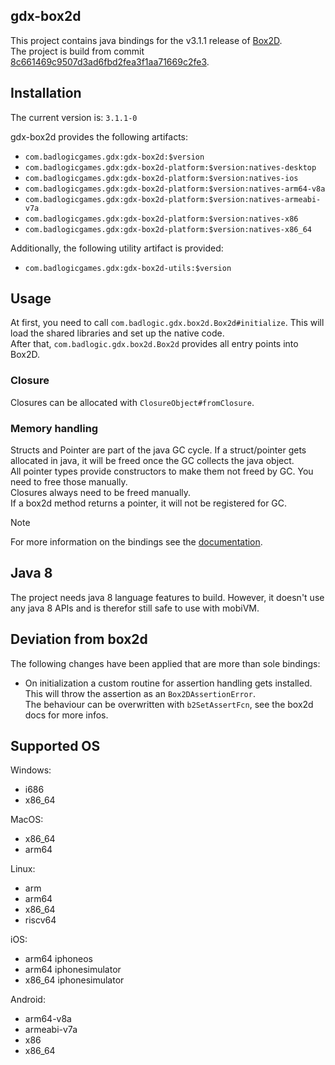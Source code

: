 ## gdx-box2d

This project contains java bindings for the v3.1.1 release of [Box2D](https://github.com/erincatto/box2d).  
The project is build from commit [8c661469c9507d3ad6fbd2fea3f1aa71669c2fe3](https://github.com/erincatto/box2d/tree/0f2b0246f39594e93fcc8dde0fe0bb1b20b403f9).

## Installation

The current version is: `3.1.1-0`

gdx-box2d provides the following artifacts:
- `com.badlogicgames.gdx:gdx-box2d:$version`
- `com.badlogicgames.gdx:gdx-box2d-platform:$version:natives-desktop`
- `com.badlogicgames.gdx:gdx-box2d-platform:$version:natives-ios`
- `com.badlogicgames.gdx:gdx-box2d-platform:$version:natives-arm64-v8a`
- `com.badlogicgames.gdx:gdx-box2d-platform:$version:natives-armeabi-v7a`
- `com.badlogicgames.gdx:gdx-box2d-platform:$version:natives-x86`
- `com.badlogicgames.gdx:gdx-box2d-platform:$version:natives-x86_64`

Additionally, the following utility artifact is provided:
- `com.badlogicgames.gdx:gdx-box2d-utils:$version`

## Usage

At first, you need to call `com.badlogic.gdx.box2d.Box2d#initialize`. This will load the shared libraries and set up the native code.  
After that, `com.badlogic.gdx.box2d.Box2d` provides all entry points into Box2D.

### Closure
Closures can be allocated with `ClosureObject#fromClosure`.

### Memory handling
Structs and Pointer are part of the java GC cycle. If a struct/pointer gets allocated in java, it will be freed once the GC collects the java object.  
All pointer types provide constructors to make them not freed by GC. You need to free those manually.  
Closures always need to be freed manually.  
If a box2d method returns a pointer, it will not be registered for GC.  

> [!NOTE]
> For more information on the bindings see the [documentation](https://github.com/libgdx/gdx-jnigen/blob/master/RUNTIME.MD#the-runtime).


## Java 8
The project needs java 8 language features to build. However, it doesn't use any java 8 APIs and is therefor still safe to use with mobiVM.

## Deviation from box2d
The following changes have been applied that are more than sole bindings:
- On initialization a custom routine for assertion handling gets installed. This will throw the assertion as an `Box2DAssertionError`.  
    The behaviour can be overwritten with `b2SetAssertFcn`, see the box2d docs for more infos.


## Supported OS

Windows:
- i686
- x86_64

MacOS:
- x86_64
- arm64

Linux:
- arm
- arm64
- x86_64
- riscv64

iOS:
- arm64 iphoneos
- arm64 iphonesimulator
- x86_64 iphonesimulator

Android:
- arm64-v8a
- armeabi-v7a
- x86
- x86_64
